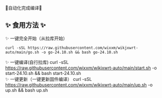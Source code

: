 🎉自动化完成编译🎉

## ✨ 食用方法  ✨
✨ 一键完全开始（从拉库开始）
```
curl -sSL https://raw.githubusercontent.com/wixxm/wikjxwrt-auto/main/go.sh -o go-24.10.sh && bash go-24.10.sh
```
✨ 一键编译(自行拉库)
curl -sSL https://raw.githubusercontent.com/wixxm/wikjxwrt-auto/main/start.sh -o start-24.10.sh && bash start-24.10.sh    
✨ 一键更新（一键更新固件编译）
curl -sSL https://raw.githubusercontent.com/wixxm/wikjxwrt-auto/main/up.sh -o up.sh && bash up.sh   


```  
